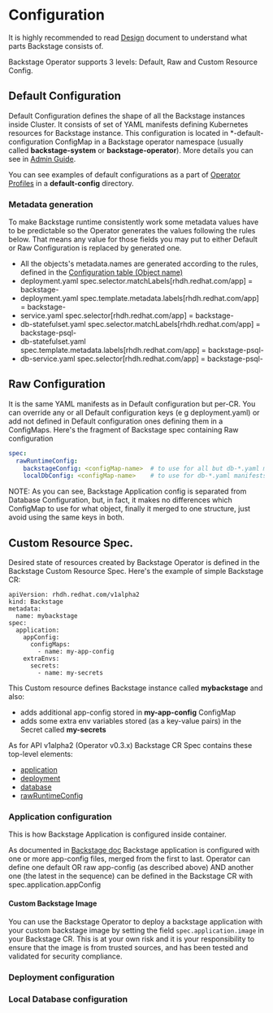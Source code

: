 # Configuration

It is highly recommended to read [Design](design.md) document to understand what parts Backstage consists of. 

Backstage Operator supports 3 levels: Default, Raw and Custom Resource Config.

## Default Configuration
Default Configuration defines the shape of all the Backstage instances inside Cluster. It consists of set of YAML manifests defining Kubernetes resources for Backstage instance. This configuration is located in *-default-configuration ConfigMap in a Backstage operator namespace (usually called **backstage-system** or **backstage-operator**). More details you can see in [Admin Guide](admin.md).

You can see examples of default configurations as a part of [Operator Profiles](../config/profile) in a **default-config** directory.

### Metadata generation

To make Backstage runtime consistently work some metadata values have to be predictable so the Operator generates the values following the rules below.
That means any value for those fields you may put to either Default or Raw Configuration is replaced by generated one.

- All the objects's metadata.names are generated according to the rules, defined in the [Configuration table (Object name)](admin.md)
- deployment.yaml spec.selector.matchLabels[rhdh.redhat.com/app] = backstage-<cr-name>
- deployment.yaml spec.template.metadata.labels[rhdh.redhat.com/app] = backstage-<cr-name>
- service.yaml spec.selector[rhdh.redhat.com/app] = backstage-<cr-name>
- db-statefulset.yaml spec.selector.matchLabels[rhdh.redhat.com/app] = backstage-psql-<cr-name>
- db-statefulset.yaml spec.template.metadata.labels[rhdh.redhat.com/app] = backstage-psql-<cr-name>
- db-service.yaml spec.selector[rhdh.redhat.com/app] = backstage-psql-<cr-name>

## Raw Configuration 
It is the same YAML manifests as in Default configuration but per-CR. You can override any or all Default configuration keys (e g deployment.yaml) or add not defined in Default configuration ones defining them in a ConfigMaps. 
Here's the fragment of Backstage spec containing Raw configuration
```` yaml
spec:
  rawRuntimeConfig:
    backstageConfig: <configMap-name>  # to use for all but db-*.yaml manifests 
    localDbConfig: <configMap-name>    # to use for db-*.yaml manifests
````
NOTE: As you can see, Backstage Application config is separated from Database Configuration, but, in fact, it makes no differences which ConfigMap to use for what object, finally it merged to one structure, just avoid using the same keys in both.

## Custom Resource Spec.

Desired state of resources created by Backstage Operator is defined in the Backstage Custom Resource Spec.
Here's the example of simple Backstage CR:
````
apiVersion: rhdh.redhat.com/v1alpha2
kind: Backstage
metadata:
  name: mybackstage
spec:
  application:
    appConfig:
      configMaps:
        - name: my-app-config
    extraEnvs:
      secrets:
        - name: my-secrets
````
This Custom resource defines Backstage instance called **mybackstage** and also: 
- adds additional app-config stored in **my-app-config** ConfigMap 
- adds some extra env variables stored (as a key-value pairs) in the Secret called **my-secrets**

As for API v1alpha2 (Operator v0.3.x) Backstage CR Spec contains these top-level elements:

* [application](#application-configuration)
* [deployment](#deployment-configuration)
* [database](#local-database-configuration)
* [rawRuntimeConfig](#raw-configuration)

### Application configuration

This is how Backstage Application is configured inside container. 

As documented in [Backstage doc]() Backstage application is configured with one or more app-config files, merged from the first to last. Operator can define one default OR raw app-config (as described above) AND another one (the latest in the sequence) can be defined in the Backstage CR with spec.application.appConfig



#### Custom Backstage Image

You can use the Backstage Operator to deploy a backstage application with your custom backstage image by setting the field `spec.application.image` in your Backstage CR. This is at your own risk and it is your responsibility to ensure that the image is from trusted sources, and has been tested and validated for security compliance.

### Deployment configuration

### Local Database configuration



